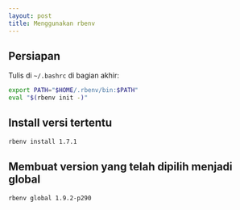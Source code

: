 ```yaml
---
layout: post
title: Menggunakan rbenv
---
```


## Persiapan

Tulis di `~/.bashrc` di bagian akhir:

```bash
export PATH="$HOME/.rbenv/bin:$PATH"
eval "$(rbenv init -)"
```

## Install versi tertentu

```bash
rbenv install 1.7.1
```

## Membuat version yang telah dipilih menjadi global

```bash
rbenv global 1.9.2-p290
```
